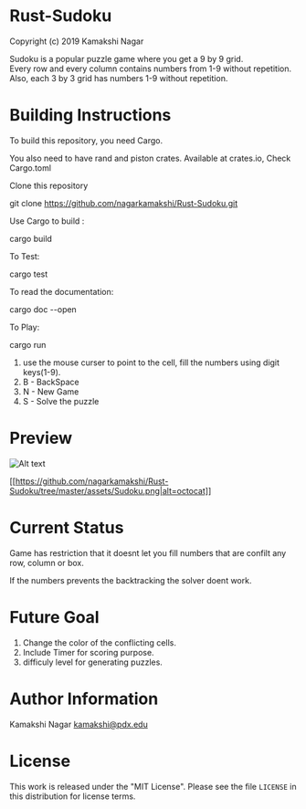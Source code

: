 # Rust-Sudoku

Copyright (c) 2019 Kamakshi Nagar

Sudoku is a popular puzzle game where you get a 9 by 9 grid.  
Every row and every column contains numbers from 1-9 without repetition.
Also, each 3 by 3 grid has numbers 1-9 without repetition.

# Building Instructions
To build this repository, you need Cargo.

You also need to have rand and piston crates. Available at crates.io, Check Cargo.toml

Clone this repository

git clone https://github.com/nagarkamakshi/Rust-Sudoku.git

Use Cargo to build :

cargo build

To Test:

cargo test

To read the documentation:

cargo doc --open

To Play:

cargo run

1. use the mouse curser to point to the cell, fill the numbers using digit keys(1-9).
2. B - BackSpace
3. N - New Game
4. S - Solve the puzzle

# Preview

![Alt text](https://github.com/nagarkamakshi/Rust-Sudoku/tree/master/assets/Sudoku.png)

[[https://github.com/nagarkamakshi/Rust-Sudoku/tree/master/assets/Sudoku.png|alt=octocat]]

# Current Status

Game has restriction that it doesnt let you fill numbers that are confilt any row, column or box.

If the numbers prevents the backtracking the solver doent work.

# Future Goal

1. Change the color of the conflicting cells.
2. Include Timer for scoring purpose.
3. difficuly level for generating puzzles.

# Author Information

Kamakshi Nagar 
kamakshi@pdx.edu

# License

This work is released under the "MIT License". Please see
the file `LICENSE` in this distribution for license terms.



